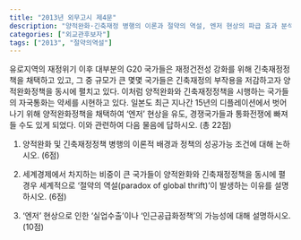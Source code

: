 ```yaml
---
title: "2013년 외무고시 제4문"
description: "양적완화·긴축재정 병행의 이론과 절약의 역설, 엔저 현상의 파급 효과 분석"
categories: ["외교관후보자"]
tags: ["2013", "절약의역설"]
---
```


유로지역의 재정위기 이후 대부분의 G20 국가들은 재정건전성 강화를 위해 긴축재정정책을 채택하고 있고, 그 중 규모가 큰 몇몇 국가들은 긴축재정의 부작용을 저감하고자 양적완화정책을 동시에 펼치고 있다. 이처럼 양적완화와 긴축재정정책을 시행하는 국가들의 자국통화는 약세를 시현하고 있다. 일본도 최근 지나간 15년의 디플레이션에서 벗어나기 위해 양적완화정책을 채택하여 ‘엔저’ 현상을 유도, 경쟁국가들과 통화전쟁에 빠져들 수도 있게 되었다. 이와 관련하여 다음 물음에 답하시오. (총 22점)

1) 양적완화 및 긴축재정정책 병행의 이론적 배경과 정책의 성공가능 조건에 대해 논하시오. (6점)

2) 세계경제에서 차지하는 비중이 큰 국가들이 양적완화와 긴축재정정책을 동시에 펼 경우 세계적으로 ‘절약의 역설(paradox of global thrift)’이 발생하는 이유를 설명하시오. (6점)

3) ‘엔저’ 현상으로 인한 ‘실업수출’이나 ‘인근공급화정책’의 가능성에 대해 설명하시오. (10점)
